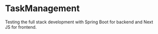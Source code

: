 # TaskManagement
Testing the full stack development with Spring Boot for backend and Next JS for frontend.

